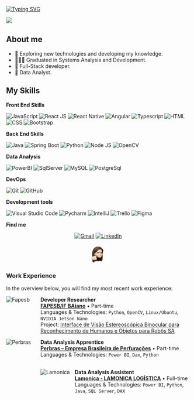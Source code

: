 [![Typing SVG](https://readme-typing-svg.herokuapp.com/?color=ffbb00&size=35&center=true&vCenter=true&width=1000&lines=Welcome!!+I+Hope+you+like+it+%3A%29)](https://git.io/typing-svg)

<img src="https://media.tenor.com/8tgG_KyJqqwAAAAi/happy-happy-happy-happy.gif" width="50" /> 

## About me
- 🚀 Exploring new technologies and developing my knowledge.
- 👩🏻‍🎓 Graduated in Systems Analysis and Development.
- 🌱 Full-Stack developer.
- 🧐 Data Analyst.

## My Skills

**Front End Skills**

![JavaScript](https://img.shields.io/badge/-JavaScript-333333?style=flat&logo=javascript)
![React JS](https://img.shields.io/badge/-React-333333?style=flat&logo=react)
![React Native](https://img.shields.io/badge/-React%20Native-333333?style=flat&logo=react)
![Angular](https://img.shields.io/badge/-Angular-333333?style=flat&logo=angular)
![Typescript](https://img.shields.io/badge/-Typescript-333333?style=flat&logo=Typescript)
![HTML](https://img.shields.io/badge/-HTML-333333?style=flat&logo=HTML5)
![CSS](https://img.shields.io/badge/-CSS-333333?style=flat&logo=CSS3)
![Bootstrap](https://img.shields.io/badge/-Bootstrap-333333?style=flat&logo=Bootstrap)

**Back End Skills**

![Java](https://img.shields.io/badge/-java-333333?style=flat&logo=Java)
![Spring Boot](https://img.shields.io/badge/-SpringBoot-333333?style=flat&logo=spring)
![Python](https://img.shields.io/badge/-Python-333333?style=flat&logo=python)
![Node JS](https://img.shields.io/badge/-Node%20Js-333333?style=flat&logo=nodedotjs)
![OpenCV](https://img.shields.io/badge/-OpenCV-333333?style=flat&logo=opencv)

**Data Analysis**

![PowerBI](https://img.shields.io/badge/-Power%20BI-333333?style=flat&logo=PowerBI)
![SqlServer](https://img.shields.io/badge/-SQL%20Server-333333?style=flat&logo=sql)
![MySQL](https://img.shields.io/badge/-MySQL-333333?style=flat&logo=mysql)
![PostgreSql](https://img.shields.io/badge/-PostgreSql-333333?style=flat&logo=postgresql)

**DevOps**

![Git](https://img.shields.io/badge/-Git-333333?style=flat&logo=git)
![GitHub](https://img.shields.io/badge/-GitHub-333333?style=flat&logo=github)

**Development tools**

![Visual Studio Code](https://img.shields.io/badge/-Visual%20Studio%20Code-333333?style=flat&logo=visual-studio-code&logoColor=007ACC)
![Pycharm](https://img.shields.io/badge/-Pycharm-333333?style=flat&logo=pycharm)
![IntelliJ](https://img.shields.io/badge/-IntelliJ-333333?style=flat&logo=eclipse-ide&logo=intellijidea)
![Trello](https://img.shields.io/badge/-Trello-333333?style=flat&logo=trello&logoColor=007ACC)
![Figma](https://img.shields.io/badge/-Figma-333333?style=flat&logo=figma&logoColor=007ACC)

**Find me**

<p align="left">
  <p align="center">
	<a href="mailto:by.cmlla0107@gmail.com"><img img src="https://img.shields.io/badge/gmail-%23EA4335.svg?style=plastic&logo=gmail&logoColor=white" alt="Gmail"/></a>
	<a href="https://www.linkedin.com/in/camila-de-aguiar-ti1808/"><img src="https://img.shields.io/badge/linkedin-%230A66C2.svg?style=plastic&logo=linkedin&logoColor=white" alt="LinkedIn"/></a>

</p>

  <div align="center">
<img src="https://github.com/bycmlla/bycmlla/blob/main/assets/eu.gif" width="50" /> 
    
</div>

### Work Experience

In the overview below, you will find my most recent work experience:

[<img align="left" height="94px" width="94px" alt="Fapesb" src="https://encrypted-tbn0.gstatic.com/images?q=tbn:ANd9GcRC_6eGOTv9AVYdd1YejndwU3rZ6HczltV00Q&s"/>](https://www.google.com/url?sa=t&rct=j&q=&esrc=s&source=web&cd=&cad=rja&uact=8&ved=2ahUKEwiFkIzekcqIAxVWrJUCHUrDE5AQFnoECBgQAQ&url=https%3A%2F%2Fwww.fapesb.ba.gov.br%2F&usg=AOvVaw0wCz5-Y-w0D8FhBrkE_AN5&opi=89978449)

**Developer Researcher** \
[**FAPESB/IF BAiano**](https://www.google.com/url?sa=t&rct=j&q=&esrc=s&source=web&cd=&cad=rja&uact=8&ved=2ahUKEwiFkIzekcqIAxVWrJUCHUrDE5AQFnoECBgQAQ&url=https%3A%2F%2Fwww.fapesb.ba.gov.br%2F&usg=AOvVaw0wCz5-Y-w0D8FhBrkE_AN5&opi=89978449) • Part-time \
Languages & Technologies: `Python`, `OpenCV`, `Linux/Ubuntu`, `NVIDIA Jetson Nano`\
Project: [Interface de Visão Estereoscópica Binocular para Reconhecimento de Humanos e Objetos para Robôs SA](https://docs.google.com/document/d/12Tl71IPQWlvJHR8sy4wRUQWaGUAqsX01VTP6Cj0_ABg/edit?usp=sharing)
<br/>

[<img align="left" height="94px" width="94px" alt="Perbras" src="https://yt3.googleusercontent.com/ytc/AIdro_laBgmuFgDT8ojJ8ab-1qjqdtHMYMNFk8gl1aN0uyiRSA=s900-c-k-c0x00ffffff-no-rj"/>](https://www.google.com/url?sa=t&rct=j&q=&esrc=s&source=web&cd=&cad=rja&uact=8&ved=2ahUKEwjlncz7k8qIAxWGqpUCHVR_KDgQFnoECBwQAQ&url=https%3A%2F%2Fperbras.com.br%2F&usg=AOvVaw1YYaUQ9k4Hn4GNX4c0PbaX&opi=89978449)

**Data Analysis Apprentice** \
[**Perbras – Empresa Brasileira de Perfurações**](https://www.google.com/url?sa=t&rct=j&q=&esrc=s&source=web&cd=&cad=rja&uact=8&ved=2ahUKEwjlncz7k8qIAxWGqpUCHVR_KDgQFnoECBwQAQ&url=https%3A%2F%2Fperbras.com.br%2F&usg=AOvVaw1YYaUQ9k4Hn4GNX4c0PbaX&opi=89978449) • Part-time \
Languages & Technologies: `Power BI`, `Dax`, `Python`\
<br/>

[<img align="left" height="94px" width="94px" alt="Lamonica" src="https://grupolamonica.com.br/wp-content/uploads/2021/07/cropped-cropped-LOGO-LAMONICA-TRANSP-300x300.png"/>](https://grupolamonica.com.br/)

**Data Analysis Assistent** \
[**Lamonica - LAMONICA LOGÍSTICA**](https://grupolamonica.com.br/) • Full-time \
Languages & Technologies: `Power BI`, `Python`, `Java`, `SQL Server`, `DAX` \
<br/>
<br/>

